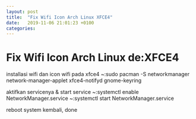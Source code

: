 ```yaml
---
layout: post
title:  "Fix Wifi Icon Arch Linux XFCE4"
date:   2019-11-06 21:01:23 +0100
categories:
---
```



# Fix Wifi Icon Arch Linux de:XFCE4

installasi wifi dan icon wifi pada xfce4
~:sudo pacman -S networkmanager network-manager-applet xfce4-notifyd gnome-keyring

aktifkan servicenya & start service
~:systemctl enable NetworkManager.service
~:systemctl start NetworkManager.service

reboot system kembali, done
